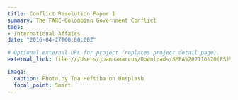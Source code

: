 ```yaml
---
title: Conflict Resolution Paper 1
summary: The FARC-Colombian Government Conflict
tags:
- International Affairs
date: "2016-04-27T00:00:00Z"

# Optional external URL for project (replaces project detail page).
external_link: file:///Users/joannamarcus/Downloads/SMPA%202110%20(FS)%20(1).pdf

image:
  caption: Photo by Toa Heftiba on Unsplash
  focal_point: Smart
---
```

